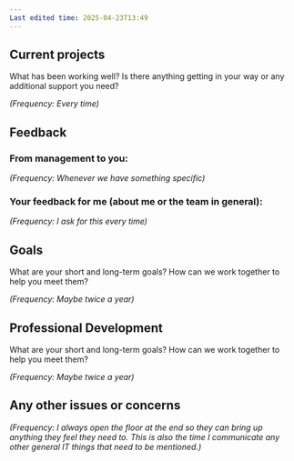 ```yaml
---
Last edited time: 2025-04-23T13:49
---
```

## Current projects

What has been working well? Is there anything getting in your way or any additional support you need?

_(Frequency: Every time)_

## Feedback

### From management to you:

_(Frequency: Whenever we have something specific)_

### Your feedback for me (about me or the team in general):

_(Frequency: I ask for this every time)_

  

## Goals

What are your short and long-term goals? How can we work together to help you meet them?

_(Frequency: Maybe twice a year)_

## Professional Development

What are your short and long-term goals? How can we work together to help you meet them?

_(Frequency: Maybe twice a year)_

  

## Any other issues or concerns

_(Frequency: I always open the floor at the end so they can bring up anything they feel they need to. This is also the time I communicate any other general IT things that need to be mentioned.)_